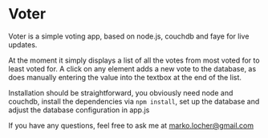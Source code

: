 # Voter

Voter is a simple voting app, based on node.js, couchdb and faye for live updates. 

At the moment it simply displays a list of all the votes from most voted for to least voted for. A click on any element adds a new vote to the database, as does manually entering the value into the textbox at the end of the list.

Installation should be straightforward, you obviously need node and couchdb, install the dependencies via `npm install`, set up the database and adjust the database configuration in app.js

If you have any questions, feel free to ask me at marko.locher@gmail.com